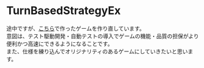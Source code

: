# TurnBasedStrategyEx

途中ですが、[こちら](https://github.com/Masakichi-26/TurnBasedStrategy)で作ったゲームを作り直しています。  
意図は、テスト駆動開発・自動テストの導入でゲームの機能・品質の担保がより便利かつ高速にできるようになることです。  
また、仕様を練り込んでオリジナリティのあるゲームにしていきたいと思います。  
